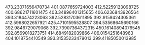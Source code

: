 473.23071656470734
401.0877659724003
412.52259123098725
400.68621711601475
403.34896401315655
406.6236843926564
393.3184474223063
392.52831703611895
392.9159424305361
412.5968022657921
425.47101595528807
394.53568645690166
392.9846729079068
392.73907364372315
450.16140894076545
392.8569018273751
414.6849182039866
406.0154251648963
404.1018754410549
393.31535233479013
399.41185050013985